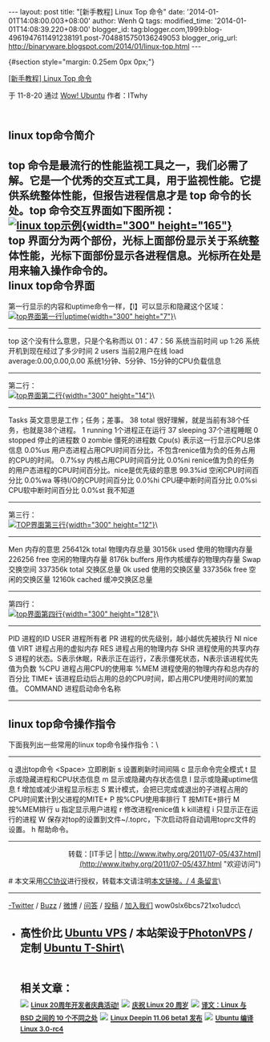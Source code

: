 --- layout: post title: "\[新手教程\] Linux Top 命令" date:
'2014-01-01T14:08:00.003+08:00' author: Wenh Q tags: modified\_time:
'2014-01-01T14:08:39.220+08:00' blogger\_id:
tag:blogger.com,1999:blog-4961947611491238191.post-7048815750136249053
blogger\_orig\_url:
http://binaryware.blogspot.com/2014/01/linux-top.html ---
<div dir="ltr">

 {#section style="margin: 0.25em 0px 0px;"}

<div>

[\[新手教程\] Linux Top 命令](http://wowubuntu.com/top.html)

</div>

<div style="margin-bottom: 0.5em;">

于 11-8-20 通过 [Wow! Ubuntu](http://wowubuntu.com/) 作者：ITwhy

</div>

\
[](https://www.blogger.com/null)linux top命令简介
-------------------------------------------------

top
命令是最流行的性能监视工具之一，我们必需了解。它是一个优秀的交互式工具，用于监视性能。它提供系统整体性能，但报告进程信息才是
top 命令的长处。top 命令交互界面如下图所视：\
[![linux
top示例](http://www.itwhy.org/wp-content/uploads/2011/07/0bee708fb0d244e4503d922f-300x165.png){width="300"
height="165"}](http://www.itwhy.org/wp-content/uploads/2011/07/0bee708fb0d244e4503d922f.png)\
top
界面分为两个部份，光标上面部份显示关于系统整体性能，光标下面部份显示各进程信息。光标所在处是用来输入操作命令的。\
[](https://www.blogger.com/null)linux top命令界面
-------------------------------------------------

第一行显示的内容和uptime命令一样，【l】可以显示和隐藏这个区域：\
[![top界面第一行|uptime](http://www.itwhy.org/wp-content/uploads/2011/07/766f5801ae8bbb1d728da54d-300x7.png){width="300"
height="7"}](http://www.itwhy.org/wp-content/uploads/2011/07/766f5801ae8bbb1d728da54d.png)\
  ----------------------------- ---------------------------------------
  top                           这个没有什么意思，只是个名称而以
  01：47：56                    系统当前时间
  up 1:26                       系统开机到现在经过了多少时间
  2 users                       当前2用户在线
  load average:0.00,0.00,0.00   系统1分钟、5分钟、15分钟的CPU负载信息
  ----------------------------- ---------------------------------------

第二行：\
[![top界面第二行](http://www.itwhy.org/wp-content/uploads/2011/07/341122ce6f63b01d93457ecf-300x14.png){width="300"
height="14"}](http://www.itwhy.org/wp-content/uploads/2011/07/341122ce6f63b01d93457ecf.png)\
  ------------- ------------------------------------------------------------------------
  Tasks         英文意思是工作；任务；差事。
  38 total      很好理解，就是当前有38个任务，也就是38个进程。
  1 running     1个进程正在运行
  37 sleeping   37个进程睡眠
  0 stopped     停止的进程数
  0 zombie      僵死的进程数
  Cpu(s)        表示这一行显示CPU总体信息
  0.0%us        用户态进程占用CPU时间百分比，不包含renice值为负的任务占用的CPU的时间。
  0.7%sy        内核占用CPU时间百分比
  0.0%ni        renice值为负的任务的用户态进程的CPU时间百分比。nice是优先级的意思
  99.3%id       空闲CPU时间百分比
  0.0%wa        等待I/O的CPU时间百分比
  0.0%hi        CPU硬中断时间百分比
  0.0%si        CPU软中断时间百分比
  0.0%st        我不知道
  ------------- ------------------------------------------------------------------------

第三行：\
[![TOP界面第三行](http://www.itwhy.org/wp-content/uploads/2011/07/fbe5c938e537a43ab9998f71-300x12.png){width="300"
height="12"}](http://www.itwhy.org/wp-content/uploads/2011/07/fbe5c938e537a43ab9998f71.png)\
  --------------- --------------------------
  Men             内存的意思
  256412k total   物理内存总量
  30156k used     使用的物理内存量
  226256 free     空闲的物理内存量
  8176k buffers   用作内核缓存的物理内存量
  Swap            交换空间
  337356k total   交换区总量
  0k used         使用的交换区量
  337356k free    空闲的交换区量
  12160k cached   缓冲交换区总量
  --------------- --------------------------

第四行：\
[![top界面第四行](http://www.itwhy.org/wp-content/uploads/2011/07/da7ab8ee32a807e5b3fb95b6-300x128.png){width="300"
height="128"}](http://www.itwhy.org/wp-content/uploads/2011/07/da7ab8ee32a807e5b3fb95b6.png)\
  --------- ------------------------------------------------------------------------------
  PID       进程的ID
  USER      进程所有者
  PR        进程的优先级别，越小越优先被执行
  NI        nice值
  VIRT      进程占用的虚拟内存
  RES       进程占用的物理内存
  SHR       进程使用的共享内存
  S         进程的状态。S表示休眠，R表示正在运行，Z表示僵死状态，N表示该进程优先值为负数
  %CPU      进程占用CPU的使用率
  %MEM      进程使用的物理内存和总内存的百分比
  TIME+     该进程启动后占用的总的CPU时间，即占用CPU使用时间的累加值。
  COMMAND   进程启动命令名称
  --------- ------------------------------------------------------------------------------

[](https://www.blogger.com/null)linux top命令操作指令
-----------------------------------------------------

下面我列出一些常用的linux top命令操作指令：\
  --------------- ---------------------------------------------------------------------
  q               退出top命令
  &lt;Space&gt;   立即刷新
  s               设置刷新时间间隔
  c               显示命令完全模式
  t               显示或隐藏进程和CPU状态信息
  m               显示或隐藏内存状态信息
  l               显示或隐藏uptime信息
  f               增加或减少进程显示标志
  S               累计模式，会把已完成或退出的子进程占用的CPU时间累计到父进程的MITE+
  P               按%CPU使用率排行
  T               按MITE+排行
  M               按%MEM排行
  u               指定显示用户进程
  r               修改进程renice值
  k               kill进程
  i               只显示正在运行的进程
  W               保存对top的设置到文件\~/.toprc，下次启动将自动调用toprc文件的设置。
  h               帮助命令。
  --------------- ---------------------------------------------------------------------

<div style="text-align: right;">

转载：[IT手记 |
http://www.itwhy.org/2011/07-05/437.html](http://www.itwhy.org/2011/07-05/437.html "欢迎访问")

</div>

\#
本文采用[CC协议](http://creativecommons.org/licenses/by/2.5/cn/)进行授权，转载本文请注明[本文链接](http://wowubuntu.com/top.html "Permalink")[。/
4 条留言](https://www.blogger.com/null)\

------------------------------------------------------------------------

[-](https://www.blogger.com/null)[Twitter](http://twitter.com/ubuntu_tips)
/ [Buzz](https://www.google.com/profiles/wowubuntucom) /
[微博](http://t.sina.com.cn/utips) / [问答](http://ask.wowubuntu.com/) /
[投稿](http://wowubuntu.com/submit) /
[加入我们](http://wowubuntu.com/join) wow0slx6bcs721xo1udcc\
- 高性价比 [Ubuntu VPS](http://wowubuntu.com/vps.html) /
本站架设于[PhotonVPS](http://www.photonvps.com/billing/aff.php?aff=129)
/ 定制 [Ubuntu T-Shirt](http://tto.me/kfstee)\
  ---------------------------------------------------------------------------------------------------------------------------------------------------------------------------------------------------------------------------------------------------------------------------------------------------------------------------------------
  **<span style="display: block!important; padding: 20px 0px 5px!important;">相关文章：</span>**
  ![](http://static.wumii.com/images/widget/widget_solidPoint.gif) [<span style="color: #333333; font-size: 13px!important; line-height: 1.65em;">Linux 20周年开发者庆典活动!</span>](http://app.wumii.com/ext/redirect.htm?url=http%3A%2F%2Fwowubuntu.com%2Flinux-20.html&from=http%3A%2F%2Fwowubuntu.com%2Ftop.html)
  ![](http://static.wumii.com/images/widget/widget_solidPoint.gif) [<span style="color: #333333; font-size: 13px!important; line-height: 1.65em;">庆祝 Linux 20 周岁</span>](http://app.wumii.com/ext/redirect.htm?url=http%3A%2F%2Fwowubuntu.com%2Flinux-20-year.html&from=http%3A%2F%2Fwowubuntu.com%2Ftop.html)
  ![](http://static.wumii.com/images/widget/widget_solidPoint.gif) [<span style="color: #333333; font-size: 13px!important; line-height: 1.65em;">译文：Linux 与 BSD 之间的 10 个不同之处</span>](http://app.wumii.com/ext/redirect.htm?url=http%3A%2F%2Fwowubuntu.com%2Flinux_vs_bsd.html&from=http%3A%2F%2Fwowubuntu.com%2Ftop.html)
  ![](http://static.wumii.com/images/widget/widget_solidPoint.gif) [<span style="color: #333333; font-size: 13px!important; line-height: 1.65em;">Linux Deepin 11.06 beta1 发布</span>](http://app.wumii.com/ext/redirect.htm?url=http%3A%2F%2Fwowubuntu.com%2Flinux-deepin-1106-beta1.html&from=http%3A%2F%2Fwowubuntu.com%2Ftop.html)
  ![](http://static.wumii.com/images/widget/widget_solidPoint.gif) [<span style="color: #333333; font-size: 13px!important; line-height: 1.65em;">Ubuntu 编译 Linux 3.0-rc4</span>](http://app.wumii.com/ext/redirect.htm?url=http%3A%2F%2Fwowubuntu.com%2Fubuntu-linux-3-0-rc4.html&from=http%3A%2F%2Fwowubuntu.com%2Ftop.html)
  ---------------------------------------------------------------------------------------------------------------------------------------------------------------------------------------------------------------------------------------------------------------------------------------------------------------------------------------

</div>
